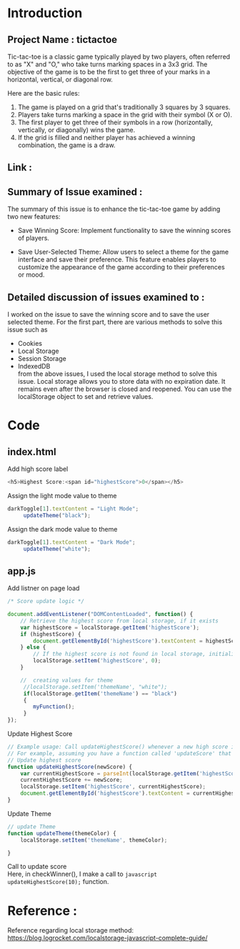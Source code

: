 # Introduction
## Project Name : tictactoe
Tic-tac-toe is a classic game typically played by two players, often referred to as "X" and "O," who take turns marking spaces in a 3x3 grid. The objective of the game is to be the first to get three of your marks in a horizontal, vertical, or diagonal row.

Here are the basic rules:

1. The game is played on a grid that's traditionally 3 squares by 3 squares. <br>
2. Players take turns marking a space in the grid with their symbol (X or O). <br>
3. The first player to get three of their symbols in a row (horizontally, vertically, or diagonally) wins the game. <br>
4. If the grid is filled and neither player has achieved a winning combination, the game is a draw. <br>
## Link :
## Summary of Issue examined :
The summary of this issue is to enhance the tic-tac-toe game by adding two new features:

* Save Winning Score: Implement functionality to save the winning scores of players. 

* Save User-Selected Theme: Allow users to select a theme for the game interface and save their preference. This feature enables players to customize the appearance of the game according to their preferences or mood.
## Detailed discussion of issues examined to :
I worked on the issue to save the winning score and to save the user selected theme. For the first part, there are various methods to solve this issue such as 
* Cookies
* Local Storage
* Session Storage
* IndexedDB <br>
from the above issues, I used the local storage method to solve this issue. Local storage allows you to store data with no expiration date. It remains even after the browser is closed and reopened. You can use the localStorage object to set and retrieve values.
# Code  
## index.html
Add high score label
``` javascript
<h5>Highest Score:<span id="highestScore">0</span></h5>
```
Assign the light mode value to theme 
```javascript
darkToggle[1].textContent = "Light Mode";
     updateTheme("black");
```
Assign the dark mode value to theme 
```javascript
darkToggle[1].textContent = "Dark Mode";
     updateTheme("white");
```
## app.js
Add listner on page load
```javascript
/* Score update logic */

document.addEventListener("DOMContentLoaded", function() {
    // Retrieve the highest score from local storage, if it exists
    var highestScore = localStorage.getItem('highestScore');
    if (highestScore) {
        document.getElementById('highestScore').textContent = highestScore;
    } else {
        // If the highest score is not found in local storage, initialize it with a default value
        localStorage.setItem('highestScore', 0);
    }

    //  creating values for theme 
     //localStorage.setItem('themeName', "white");
     if(localStorage.getItem('themeName') == "black")
     {
        myFunction();
     }
});
```
Update Highest Score
```javascript
// Example usage: Call updateHighestScore() whenever a new high score is achieved
// For example, assuming you have a function called 'updateScore' that updates the score display
// Update highest score
function updateHighestScore(newScore) {
    var currentHighestScore = parseInt(localStorage.getItem('highestScore'));
    currentHighestScore += newScore;
    localStorage.setItem('highestScore', currentHighestScore);
    document.getElementById('highestScore').textContent = currentHighestScore;
}
```
Update Theme
```javascript
// update Theme
function updateTheme(themeColor) {
    localStorage.setItem('themeName', themeColor);

}
```
Call to update score <br>
Here, in checkWinner(), I make a call to ``` javascript updateHighestScore(10); ``` function.

# Reference :
Reference regarding local storage method: https://blog.logrocket.com/localstorage-javascript-complete-guide/
